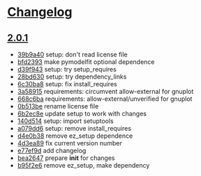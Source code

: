 # [Changelog](https://github.com/tschaume/ccsgp_get_started/releases)

## [2.0.1](https://github.com/tschaume/ccsgp_get_started/compare/2.0.0...2.0.1)

* [39b9a40](https://github.com/tschaume/ccsgp_get_started/commit/39b9a40) setup: don't read license file
* [bfd2393](https://github.com/tschaume/ccsgp_get_started/commit/bfd2393) make pymodelfit optional dependence
* [d39f943](https://github.com/tschaume/ccsgp_get_started/commit/d39f943) setup: try setup_requires
* [28bd630](https://github.com/tschaume/ccsgp_get_started/commit/28bd630) setup: try dependency_links
* [6c30ba8](https://github.com/tschaume/ccsgp_get_started/commit/6c30ba8) setup: fix install_requires
* [3a58915](https://github.com/tschaume/ccsgp_get_started/commit/3a58915) requirements: circumvent allow-external for gnuplot
* [668c6ba](https://github.com/tschaume/ccsgp_get_started/commit/668c6ba) requirements: allow-external/unverified for gnuplot
* [0b513be](https://github.com/tschaume/ccsgp_get_started/commit/0b513be) rename license file
* [6b2ec8e](https://github.com/tschaume/ccsgp_get_started/commit/6b2ec8e) update setup to work with changes
* [140d514](https://github.com/tschaume/ccsgp_get_started/commit/140d514) setup: import setuptools
* [a079dd6](https://github.com/tschaume/ccsgp_get_started/commit/a079dd6) setup: remove install_requires
* [d4e0b38](https://github.com/tschaume/ccsgp_get_started/commit/d4e0b38) remove ez_setup dependence
* [4d3ea89](https://github.com/tschaume/ccsgp_get_started/commit/4d3ea89) fix current version number
* [e77ef9d](https://github.com/tschaume/ccsgp_get_started/commit/e77ef9d) add changelog
* [bea2647](https://github.com/tschaume/ccsgp_get_started/commit/bea2647) prepare __init__ for changes
* [b95f2e6](https://github.com/tschaume/ccsgp_get_started/commit/b95f2e6) remove ez_setup, make dependency

